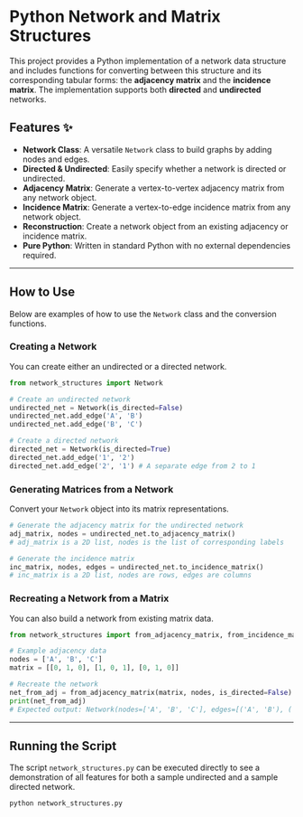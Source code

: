 
# Python Network and Matrix Structures

This project provides a Python implementation of a network data structure and includes functions for converting between this structure and its corresponding tabular forms: the **adjacency matrix** and the **incidence matrix**. The implementation supports both **directed** and **undirected** networks.

## Features ✨

-   **Network Class**: A versatile `Network` class to build graphs by adding nodes and edges.
-   **Directed & Undirected**: Easily specify whether a network is directed or undirected.
-   **Adjacency Matrix**: Generate a vertex-to-vertex adjacency matrix from any network object.
-   **Incidence Matrix**: Generate a vertex-to-edge incidence matrix from any network object.
-   **Reconstruction**: Create a network object from an existing adjacency or incidence matrix.
-   **Pure Python**: Written in standard Python with no external dependencies required.

---

## How to Use

Below are examples of how to use the `Network` class and the conversion functions.

### Creating a Network

You can create either an undirected or a directed network.

```python
from network_structures import Network

# Create an undirected network
undirected_net = Network(is_directed=False)
undirected_net.add_edge('A', 'B')
undirected_net.add_edge('B', 'C')

# Create a directed network
directed_net = Network(is_directed=True)
directed_net.add_edge('1', '2')
directed_net.add_edge('2', '1') # A separate edge from 2 to 1
```

### Generating Matrices from a Network

Convert your `Network` object into its matrix representations.

```python
# Generate the adjacency matrix for the undirected network
adj_matrix, nodes = undirected_net.to_adjacency_matrix()
# adj_matrix is a 2D list, nodes is the list of corresponding labels

# Generate the incidence matrix
inc_matrix, nodes, edges = undirected_net.to_incidence_matrix()
# inc_matrix is a 2D list, nodes are rows, edges are columns
```

### Recreating a Network from a Matrix

You can also build a network from existing matrix data.

```python
from network_structures import from_adjacency_matrix, from_incidence_matrix

# Example adjacency data
nodes = ['A', 'B', 'C']
matrix = [[0, 1, 0], [1, 0, 1], [0, 1, 0]]

# Recreate the network
net_from_adj = from_adjacency_matrix(matrix, nodes, is_directed=False)
print(net_from_adj)
# Expected output: Network(nodes=['A', 'B', 'C'], edges=[('A', 'B'), ('B', 'C')], is_directed=False)
```

---

## Running the Script

The script `network_structures.py` can be executed directly to see a demonstration of all features for both a sample undirected and a sample directed network.

```bash
python network_structures.py
```
